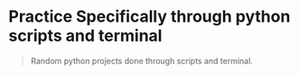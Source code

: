 # Practice Specifically through python scripts and terminal  

> Random python projects done through scripts and terminal. 


